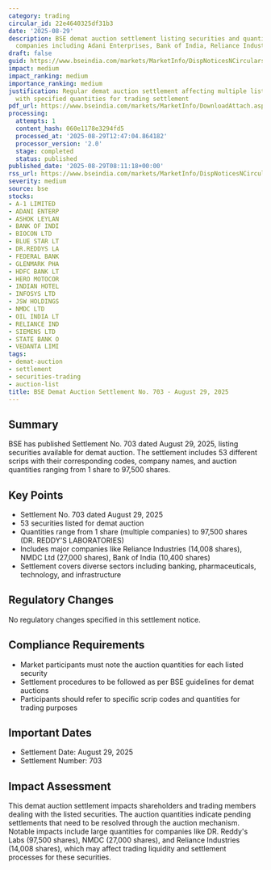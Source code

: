 ```yaml
---
category: trading
circular_id: 22e4640325df31b3
date: '2025-08-29'
description: BSE demat auction settlement listing securities and quantities for various
  companies including Adani Enterprises, Bank of India, Reliance Industries, and others.
draft: false
guid: https://www.bseindia.com/markets/MarketInfo/DispNoticesNCirculars.aspx?Noticeid={F90DB7A3-D238-46E4-9D82-670CFA3ACDE5}&noticeno=20250829-7&dt=08/29/2025&icount=7&totcount=37&flag=0
impact: medium
impact_ranking: medium
importance_ranking: medium
justification: Regular demat auction settlement affecting multiple listed securities
  with specified quantities for trading settlement
pdf_url: https://www.bseindia.com/markets/MarketInfo/DownloadAttach.aspx?id=20250829-7&attachedId=f4d987e5-f23c-4de1-a781-08ee7123162d
processing:
  attempts: 1
  content_hash: 060e1178e3294fd5
  processed_at: '2025-08-29T12:47:04.864182'
  processor_version: '2.0'
  stage: completed
  status: published
published_date: '2025-08-29T08:11:18+00:00'
rss_url: https://www.bseindia.com/markets/MarketInfo/DispNoticesNCirculars.aspx?Noticeid={F90DB7A3-D238-46E4-9D82-670CFA3ACDE5}&noticeno=20250829-7&dt=08/29/2025&icount=7&totcount=37&flag=0
severity: medium
source: bse
stocks:
- A-1 LIMITED
- ADANI ENTERP
- ASHOK LEYLAN
- BANK OF INDI
- BIOCON LTD
- BLUE STAR LT
- DR.REDDYS LA
- FEDERAL BANK
- GLENMARK PHA
- HDFC BANK LT
- HERO MOTOCOR
- INDIAN HOTEL
- INFOSYS LTD
- JSW HOLDINGS
- NMDC LTD
- OIL INDIA LT
- RELIANCE IND
- SIEMENS LTD
- STATE BANK O
- VEDANTA LIMI
tags:
- demat-auction
- settlement
- securities-trading
- auction-list
title: BSE Demat Auction Settlement No. 703 - August 29, 2025
---
```


## Summary

BSE has published Settlement No. 703 dated August 29, 2025, listing securities available for demat auction. The settlement includes 53 different scrips with their corresponding codes, company names, and auction quantities ranging from 1 share to 97,500 shares.

## Key Points

- Settlement No. 703 dated August 29, 2025
- 53 securities listed for demat auction
- Quantities range from 1 share (multiple companies) to 97,500 shares (DR. REDDY'S LABORATORIES)
- Includes major companies like Reliance Industries (14,008 shares), NMDC Ltd (27,000 shares), Bank of India (10,400 shares)
- Settlement covers diverse sectors including banking, pharmaceuticals, technology, and infrastructure

## Regulatory Changes

No regulatory changes specified in this settlement notice.

## Compliance Requirements

- Market participants must note the auction quantities for each listed security
- Settlement procedures to be followed as per BSE guidelines for demat auctions
- Participants should refer to specific scrip codes and quantities for trading purposes

## Important Dates

- Settlement Date: August 29, 2025
- Settlement Number: 703

## Impact Assessment

This demat auction settlement impacts shareholders and trading members dealing with the listed securities. The auction quantities indicate pending settlements that need to be resolved through the auction mechanism. Notable impacts include large quantities for companies like DR. Reddy's Labs (97,500 shares), NMDC (27,000 shares), and Reliance Industries (14,008 shares), which may affect trading liquidity and settlement processes for these securities.
